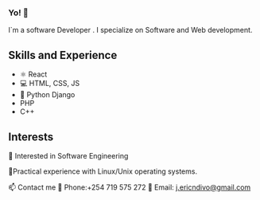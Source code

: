 ### Yo! 👋 



I`m a software Developer . I specialize on Software and Web development. 



## Skills and Experience
* ⚛ React
* 💻 HTML, CSS, JS
* 🐍 Python Django
* PHP
* C++

## Interests 
👀 Interested in Software Engineering 

🐧Practical experience with Linux/Unix  operating systems.


📫 Contact me
🤙 Phone:+254 719 575 272 
📩 Email: j.ericndivo@gmail.com



